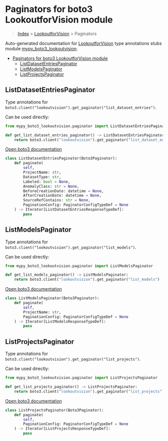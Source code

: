 # Paginators for boto3 LookoutforVision module

> [Index](../README.md) > [LookoutforVision](./README.md) > Paginators

Auto-generated documentation for [LookoutforVision](https://boto3.amazonaws.com/v1/documentation/api/latest/reference/services/lookoutvision.html#LookoutforVision)
type annotations stubs module [mypy_boto3_lookoutvision](https://pypi.org/project/mypy-boto3-lookoutvision/).

- [Paginators for boto3 LookoutforVision module](#paginators-for-boto3-lookoutforvision-module)
  - [ListDatasetEntriesPaginator](#listdatasetentriespaginator)
  - [ListModelsPaginator](#listmodelspaginator)
  - [ListProjectsPaginator](#listprojectspaginator)

## ListDatasetEntriesPaginator

Type annotations for `boto3.client("lookoutvision").get_paginator("list_dataset_entries")`.

Can be used directly:

```python
from mypy_boto3_lookoutvision.paginator import ListDatasetEntriesPaginator

def get_list_dataset_entries_paginator() -> ListDatasetEntriesPaginator:
    return boto3.client("lookoutvision").get_paginator("list_dataset_entries")
```

[Open boto3 documentation](https://boto3.amazonaws.com/v1/documentation/api/latest/reference/services/lookoutvision.html#LookoutforVision.Paginator.ListDatasetEntries)

```python
class ListDatasetEntriesPaginator(Boto3Paginator):
    def paginate(
        self,
        ProjectName: str,
        DatasetType: str,
        Labeled: bool = None,
        AnomalyClass: str = None,
        BeforeCreationDate: datetime = None,
        AfterCreationDate: datetime = None,
        SourceRefContains: str = None,
        PaginationConfig: PaginatorConfigTypeDef = None
    ) -> Iterator[ListDatasetEntriesResponseTypeDef]:
        pass
```
## ListModelsPaginator

Type annotations for `boto3.client("lookoutvision").get_paginator("list_models")`.

Can be used directly:

```python
from mypy_boto3_lookoutvision.paginator import ListModelsPaginator

def get_list_models_paginator() -> ListModelsPaginator:
    return boto3.client("lookoutvision").get_paginator("list_models")
```

[Open boto3 documentation](https://boto3.amazonaws.com/v1/documentation/api/latest/reference/services/lookoutvision.html#LookoutforVision.Paginator.ListModels)

```python
class ListModelsPaginator(Boto3Paginator):
    def paginate(
        self,
        ProjectName: str,
        PaginationConfig: PaginatorConfigTypeDef = None
    ) -> Iterator[ListModelsResponseTypeDef]:
        pass
```
## ListProjectsPaginator

Type annotations for `boto3.client("lookoutvision").get_paginator("list_projects")`.

Can be used directly:

```python
from mypy_boto3_lookoutvision.paginator import ListProjectsPaginator

def get_list_projects_paginator() -> ListProjectsPaginator:
    return boto3.client("lookoutvision").get_paginator("list_projects")
```

[Open boto3 documentation](https://boto3.amazonaws.com/v1/documentation/api/latest/reference/services/lookoutvision.html#LookoutforVision.Paginator.ListProjects)

```python
class ListProjectsPaginator(Boto3Paginator):
    def paginate(
        self,
        PaginationConfig: PaginatorConfigTypeDef = None
    ) -> Iterator[ListProjectsResponseTypeDef]:
        pass
```